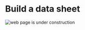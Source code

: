 # Build a data sheet

![web page is under construction](https://docimages.blob.core.chinacloudapi.cn/images/commingsoon20210514.jpg)
